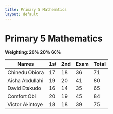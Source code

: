 ```yaml
---
title: Primary 5 Mathematics
layout: default
---
```


# Primary 5 Mathematics  
**Weighting: 20% 20% 60%**

| Names                          | 1st | 2nd | Exam | Total |
|--------------------------------|-----|-----|------|-------|
| Chinedu Obiora                 | 17  | 18  | 36   | 71    |
| Aisha Abdullahi                | 19  | 20  | 41   | 80    |
| David Etukudo                  | 16  | 14  | 35   | 65    |
| Comfort Obi                    | 20  | 19  | 45   | 84    |
| Victor Akintoye                | 18  | 18  | 39   | 75    |
